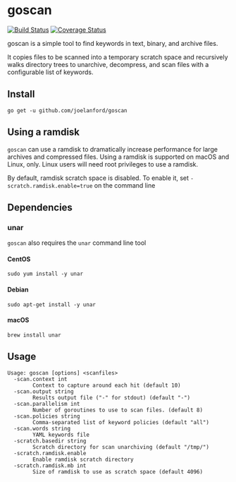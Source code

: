 # goscan

[![Build Status](https://travis-ci.org/joelanford/goscan.svg?branch=master)](https://travis-ci.org/joelanford/goscan)
[![Coverage Status](https://coveralls.io/repos/github/joelanford/goscan/badge.svg?branch=master)](https://coveralls.io/github/joelanford/goscan?branch=master)

goscan is a simple tool to find keywords in text, binary, and archive files.

It copies files to be scanned into a temporary scratch space and recursively walks
directory trees to unarchive, decompress, and scan files with a configurable list 
of keywords.

## Install

`go get -u github.com/joelanford/goscan`

## Using a ramdisk

`goscan` can use a ramdisk to dramatically increase performance for large archives
and compressed files. Using a ramdisk is supported on macOS and Linux, only. Linux
users will need root privileges to use a ramdisk.

By default, ramdisk scratch space is disabled. To enable it, set 
`-scratch.ramdisk.enable=true` on the command line

## Dependencies

### unar

`goscan` also requires the `unar` command line tool

#### CentOS

`sudo yum install -y unar`

#### Debian

`sudo apt-get install -y unar`

#### macOS

`brew install unar`

## Usage

```
Usage: goscan [options] <scanfiles>
  -scan.context int
    	Context to capture around each hit (default 10)
  -scan.output string
    	Results output file ("-" for stdout) (default "-")
  -scan.parallelism int
    	Number of goroutines to use to scan files. (default 8)
  -scan.policies string
    	Comma-separated list of keyword policies (default "all")
  -scan.words string
    	YAML keywords file
  -scratch.basedir string
    	Scratch directory for scan unarchiving (default "/tmp/")
  -scratch.ramdisk.enable
    	Enable ramdisk scratch directory
  -scratch.ramdisk.mb int
    	Size of ramdisk to use as scratch space (default 4096)
```
